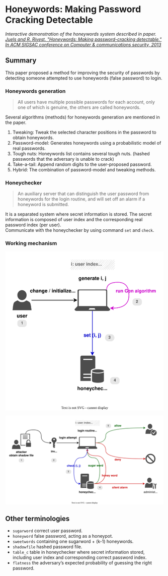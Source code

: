 <h1> Honeywords: Making Password Cracking Detectable </h1>

*Interactive demonstration of the honeywords system described in paper.*  
[*Juels and R. Rivest. "Honeywords: Making password-cracking detectable." In ACM SIGSAC conference on Computer & communications security, 2013*](https://people.csail.mit.edu/rivest/pubs/JR13.pdf)

<h2> Summary </h2>
This paper proposed a method for improving the security of passwords by detecting someone attempted to use honeywords (false password) to login.

<h3> Honeywords generation </h3>

> All users have multiple possible passwords for each account, only one of which is genuine, the others are called honeywords.

Several algorithms (methods) for honeywords generation are mentioned in the paper.
1. Tweaking: Tweak the selected character positions in the password to obtain honeywords.
2. Password-model: Generates honeywords using a probabilistic model of real passwords.
3. Tough nuts: Honeywords list contains several tough nuts. (hashed passwords that the adversary is unable to crack)
4. Take-a-tail: Append random digits to the user-proposed password.
5. Hybrid: The combination of password-model and tweaking methods.

<h3> Honeychecker </h3>

> An auxiliary server that can distinguish the user password from honeywords for the login routine, and will set off an alarm if a honeyword is submitted.

It is a separated system where secret information is stored. The secret information is composed of user index and the
corresponding real password index (per user).  
Communicate with the honeychecker by using command `set` and `check`.

<h3> Working mechanism </h3>

![honeychecker set](/images/honeychecker-set.drawio.svg)

![honeychecker check](/images/honeychecker-check.drawio.svg)

<h2> Other terminologies </h2>

* `sugarword` correct user password.
* `honeyword` false password, acting as a honeypot.
* `sweetwords` containing one sugarword + (k-1) honeywords.
* `shadowfile` hashed password file.
* `table_c` table in honeychecker where secret information stored, including user index and corresponding correct password index.
* `flatness` the adversary’s expected probability of guessing the right password.

